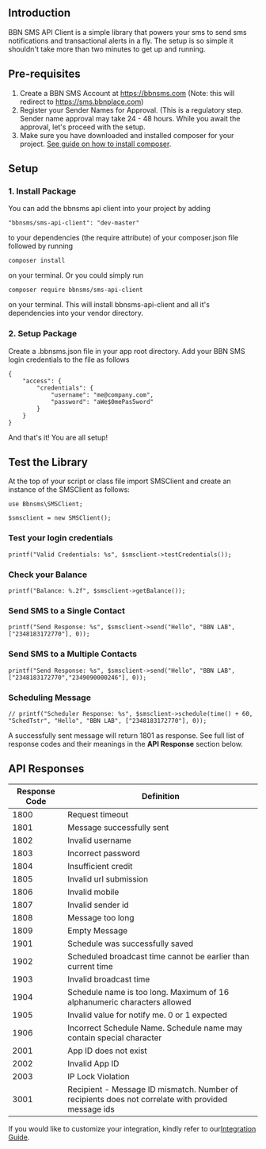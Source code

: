 ## Introduction
BBN SMS API Client is a simple library that powers your sms to send sms notifications and transactional alerts in a fly. The setup is so simple it shouldn't take more than two minutes to get up and running.
## Pre-requisites
1. Create a BBN SMS Account at https://bbnsms.com (Note: this will redirect to https://sms.bbnplace.com)
2. Register your Sender Names for Approval. (This is a regulatory step. Sender name approval may take 24 - 48 hours. While you await the approval, let's proceed with the setup.
3. Make sure you have downloaded and installed composer for your project. [See guide on how to install composer](https://https://getcomposer.org/doc/00-intro.md).


## Setup
### 1. Install Package
 You can add the bbnsms api client into your project by adding
```
"bbnsms/sms-api-client": "dev-master"
```
to your dependencies (the require attribute) of your composer.json file followed by  running
```
composer install
```
on your terminal. Or you could simply run
```
composer require bbnsms/sms-api-client
```
on your terminal. This will install bbnsms-api-client and all it's dependencies into your vendor directory.


### 2. Setup Package
Create a .bbnsms.json file in your app root directory. Add your BBN SMS login credentials to the file as follows

```
{
    "access": {
        "credentials": {
            "username": "me@company.com",
            "password": "aWe$0mePas5word"
        }
    }
}
```

And that's it! You are all setup!


## Test the Library

At the top of your script or class file import SMSClient and create an instance of the SMSClient as follows:
```
use Bbnsms\SMSClient;

$smsclient = new SMSClient();
```

### Test your login credentials
```
printf("Valid Credentials: %s", $smsclient->testCredentials());
```
### Check your Balance
```
printf("Balance: %.2f", $smsclient->getBalance());
```
### Send SMS to a Single Contact
```
printf("Send Response: %s", $smsclient->send("Hello", "BBN LAB", ["2348183172770"], 0));
```
### Send SMS to a Multiple Contacts
```
printf("Send Response: %s", $smsclient->send("Hello", "BBN LAB", ["2348183172770","2349090000246"], 0));
```
### Scheduling Message
```
// printf("Scheduler Response: %s", $smsclient->schedule(time() + 60, "SchedTstr", "Hello", "BBN LAB", ["2348183172770"], 0));
```
A successfully sent message will return 1801 as response. See full list of response codes and their meanings in the **API Response** section below.


## API Responses
| Response Code | Definition 
|---------------|--------------
|1800           | Request timeout
|1801           |Message successfully sent
|1802           |Invalid username
|1803           |Incorrect password
|1804           |Insufficient credit
|1805           |Invalid url submission
|1806           |Invalid mobile
|1807           |Invalid sender id
|1808           |Message too long
|1809           |Empty Message
|1901           |Schedule was successfully saved
|1902           |Scheduled broadcast time cannot be earlier than current time
|1903           |Invalid broadcast time
|1904           |Schedule name is too long. Maximum of 16 alphanumeric characters allowed
|1905           |Invalid value for notify me. 0 or 1 expected
|1906           |Incorrect Schedule Name. Schedule name may contain special character
|2001           |App ID does not exist
|2002           |Invalid App ID
|2003           |IP Lock Violation
|3001           |Recipient - Message ID mismatch. Number of recipients does not correlate with provided message ids


If you would like to customize your integration, kindly refer to our[Integration Guide](https://dev.bbnplace.com/docs/).